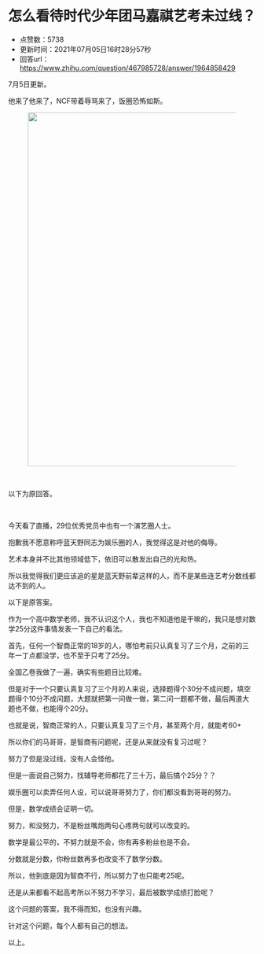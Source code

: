 # 怎么看待时代少年团马嘉祺艺考未过线？
- 点赞数：5738
- 更新时间：2021年07月05日16时28分57秒
- 回答url：https://www.zhihu.com/question/467985728/answer/1964858429
<body>
 <p>7月5日更新。</p>
 <p>他来了他来了，NCF带着辱骂来了，饭圈恐怖如斯。</p>
 <figure data-size="normal">
  <img src="https://pica.zhimg.com/50/v2-0162cc1ac72fd0911dab2363905fb5b0_720w.jpg?source=1940ef5c" data-caption="" data-size="normal" data-rawwidth="720" data-rawheight="431" data-original-token="v2-d97c2c6ff182fb85c67a3b9f5fd66e91" data-default-watermark-src="https://pic1.zhimg.com/50/v2-0cc2df05434e0637617fba5ddc82728c_720w.jpg?source=1940ef5c" class="origin_image zh-lightbox-thumb" width="720" data-original="https://picx.zhimg.com/v2-0162cc1ac72fd0911dab2363905fb5b0_r.jpg?source=1940ef5c">
 </figure>
 <p class="ztext-empty-paragraph"><br></p>
 <p>以下为原回答。</p>
 <p class="ztext-empty-paragraph"><br></p>
 <p>今天看了直播，29位优秀党员中也有一个演艺圈人士。</p>
 <p>抱歉我不愿意称呼蓝天野同志为娱乐圈的人，我觉得这是对他的侮辱。</p>
 <p>艺术本身并不比其他领域低下，依旧可以散发出自己的光和热。</p>
 <p>所以我觉得我们更应该追的星是蓝天野前辈这样的人，而不是某些连艺考分数线都达不到的人。</p>
 <p>以下是原答案。</p>
 <p>作为一个高中数学老师，我不认识这个人，我也不知道他是干嘛的，我只是想对数学25分这件事情发表一下自己的看法。</p>
 <p>首先，任何一个智商正常的18岁的人，哪怕考前只认真复习了三个月，之前的三年一丁点都没学，也不至于只考了25分。</p>
 <p>全国乙卷我做了一遍，确实有些题目比较难。</p>
 <p>但是对于一个只要认真复习了三个月的人来说，选择题得个30分不成问题，填空题得个10分不成问题，大题就把第一问做一做，第二问一题都不做，最后两道大题也不做，也能得个20分。</p>
 <p>也就是说，智商正常的人，只要认真复习了三个月，甚至两个月，就能考60+</p>
 <p>所以你们的马哥哥，是智商有问题呢，还是从来就没有复习过呢？</p>
 <p>努力了但是没过线，没有人会怪他。</p>
 <p>但是一面说自己努力，找辅导老师都花了三十万，最后搞个25分？？</p>
 <p>娱乐圈可以卖弄任何人设，可以说哥哥努力了，你们都没看到哥哥的努力。</p>
 <p>但是，数学成绩会证明一切。</p>
 <p>努力，和没努力，不是粉丝嘴炮两句心疼两句就可以改变的。</p>
 <p>数学是最公平的，不努力就是不会，你有再多粉丝也是不会。</p>
 <p>分数就是分数，你粉丝数再多也改变不了数学分数。</p>
 <p>所以，他到底是因为智商不行，所以努力了也只能考25呢。</p>
 <p>还是从来都看不起高考所以不努力不学习，最后被数学成绩打脸呢？</p>
 <p>这个问题的答案，我不得而知，也没有兴趣。</p>
 <p>针对这个问题，每个人都有自己的想法。</p>
 <p>以上。</p>
</body>